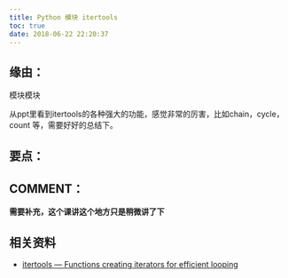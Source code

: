 ```yaml
---
title: Python 模块 itertools
toc: true
date: 2018-06-22 22:20:37
---
```

## 缘由：
模块模块




从ppt里看到itertools的各种强大的功能，感觉非常的厉害，比如chain，cycle，count 等，需要好好的总结下。


## 要点：




## COMMENT：


**需要补充，这个课讲这个地方只是稍微讲了下**


## 相关资料
- [itertools — Functions creating iterators for efficient looping](https://docs.python.org/3.6/library/itertools.html)
